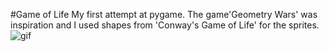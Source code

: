 #Game of Life
My first attempt at pygame. The game'Geometry Wars' was inspiration and I used shapes from 'Conway's Game of Life' for the sprites.
![gif](game_of_life.gif)
